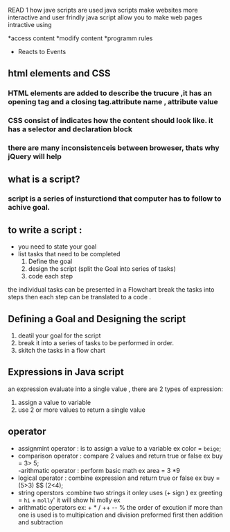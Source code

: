 READ 1 
how jave scripts are used
 java scripts make websites more interactive and user frindly 
  java script allow you to make web pages intractive using 

*access content 
*modify content 
*programm rules
* Reacts to Events

## html  elements and CSS
 ### HTML elements are added to describe the trucure ,it has an opening tag and a closing tag.attribute name , attribute value 
 ###  CSS consist of indicates how the content should look like. it has a selector and declaration block  
 ###  there are many inconsistenceis between broweser, thats why jQuery will help


## what is a script?
### script is a series of insturctiond that computer has to follow to achive goal.
## to write a script :
 * you need to state your goal
 * list tasks that need to be completed 
    1. Define the goal
    2. design the script (split the Goal into series of tasks)
    3. code each step
 
the individual tasks can be presented in a Flowchart
break the tasks into steps then each step can be translated to a code .

## Defining a Goal and Designing the script
1. deatil your goal for the script
2. break it into a series of tasks to be performed in order.
3. skitch the tasks in a flow chart

## Expressions in Java script 
an expression evaluate into a single value , there are 2 types of expression:
1. assign a value to variable 
2. use 2 or more values to return a single value 
 ## operator
 - assignmint operator : is to assign a value to a variable 
  ex color = `beige`;
- comparison operator : compare 2 values and return true or false 
  ex buy = 3> 5;\
-arithmatic operator : perform basic math 
  ex area = 3 *9
- logical operator : combine expression and return true or false 
  ex buy = (5>3) $$ (2<4);
- string operstors :combine two strings it onley uses (+ sign )
  ex greeting = `hi` + `molly`' it will show hi molly 
  ex 
- arithmatic operators 
  ex: + * /  ++ -- % the order of excution if more than one is used is to 
   multipication and division preformed first then addition and subtraction


